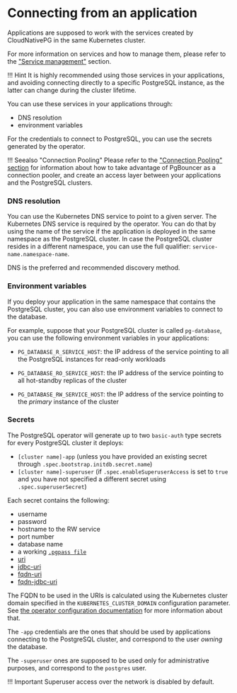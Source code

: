 # Connecting from an application
<!-- SPDX-License-Identifier: CC-BY-4.0 -->

Applications are supposed to work with the services created by CloudNativePG
in the same Kubernetes cluster.

For more information on services and how to manage them, please refer to the
["Service management"](service_management.md) section.

!!! Hint
    It is highly recommended using those services in your applications,
    and avoiding connecting directly to a specific PostgreSQL instance, as the latter
    can change during the cluster lifetime.

You can use these services in your applications through:

* DNS resolution
* environment variables

For the credentials to connect to PostgreSQL, you can
use the secrets generated by the operator.

!!! Seealso "Connection Pooling"
    Please refer to the ["Connection Pooling" section](connection_pooling.md) for
    information about how to take advantage of PgBouncer as a connection pooler,
    and create an access layer between your applications and the PostgreSQL clusters.

### DNS resolution

You can use the Kubernetes DNS service to point to a given server.
The Kubernetes DNS service is required by the operator.
You can do that by using the name of the service if the application is
deployed in the same namespace as the PostgreSQL cluster.
In case the PostgreSQL cluster resides in a different namespace, you can use the
full qualifier: `service-name.namespace-name`.

DNS is the preferred and recommended discovery method.

### Environment variables

If you deploy your application in the same namespace that contains the
PostgreSQL cluster, you can also use environment variables to connect to the database.

For example, suppose that your PostgreSQL cluster is called `pg-database`,
you can use the following environment variables in your applications:

* `PG_DATABASE_R_SERVICE_HOST`: the IP address of the service
  pointing to all the PostgreSQL instances for read-only workloads

* `PG_DATABASE_RO_SERVICE_HOST`: the IP address of the
  service pointing to all hot-standby replicas of the cluster

* `PG_DATABASE_RW_SERVICE_HOST`: the IP address of the
  service pointing to the *primary* instance of the cluster

### Secrets

The PostgreSQL operator will generate up to two `basic-auth` type secrets for
every PostgreSQL cluster it deploys:

* `[cluster name]-app` (unless you have provided an existing secret through `.spec.bootstrap.initdb.secret.name`)
* `[cluster name]-superuser` (if `.spec.enableSuperuserAccess` is set to `true`
  and you have not specified a different secret using `.spec.superuserSecret`)

Each secret contains the following:

* username
* password
* hostname to the RW service
* port number
* database name
* a working [`.pgpass file`](https://www.postgresql.org/docs/current/libpq-pgpass.html)
* [uri](https://www.postgresql.org/docs/current/libpq-connect.html#LIBPQ-CONNSTRING)
* [jdbc-uri](https://jdbc.postgresql.org/documentation/use/#connecting-to-the-database)
* [fqdn-uri](https://www.postgresql.org/docs/current/libpq-connect.html#LIBPQ-CONNSTRING)
* [fqdn-jdbc-uri](https://jdbc.postgresql.org/documentation/use/#connecting-to-the-database)

The FQDN to be used in the URIs is calculated using the Kubernetes cluster
domain specified in the `KUBERNETES_CLUSTER_DOMAIN` configuration parameter.
See [the operator configuration documentation](operator_conf.md) for more information
about that.

The `-app` credentials are the ones that should be used by applications
connecting to the PostgreSQL cluster, and correspond to the user *owning* the
database.

The `-superuser` ones are supposed to be used only for administrative purposes,
and correspond to the `postgres` user.

!!! Important
    Superuser access over the network is disabled by default.
